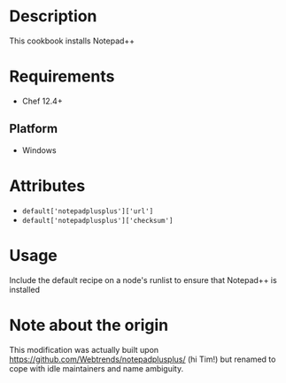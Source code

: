 Description
===========
This cookbook installs Notepad++

Requirements
============
* Chef 12.4+

Platform
--------
* Windows

Attributes
==========
* `default['notepadplusplus']['url']`
* `default['notepadplusplus']['checksum']`

Usage
=====
Include the default recipe on a node's runlist to ensure that Notepad++ is installed

Note about the origin
====
This modification was actually built upon https://github.com/Webtrends/notepadplusplus/ (hi Tim!) but renamed to cope with idle maintainers and name ambiguity.
